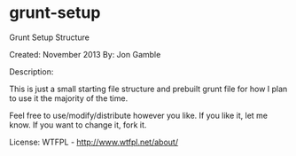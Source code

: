 grunt-setup
===========

Grunt Setup Structure

Created: November 2013
By: Jon Gamble

Description:

This is just a small starting file structure and prebuilt grunt file for how I plan to use it the majority of the time.

Feel free to use/modify/distribute however you like. If you like it, let me know. If you want to change it, fork it.

License: WTFPL - http://www.wtfpl.net/about/
